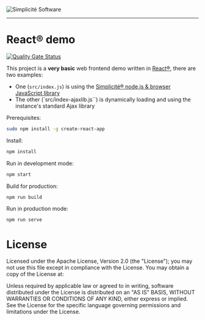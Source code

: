 ![Simplicit&eacute; Software](https://www.simplicite.io/resources/logos/logo250.png)
* * *

React&reg; demo
===============

[![Quality Gate Status](https://sonarcloud.io/api/project_badges/measure?project=simplicitesoftware_react-demo&metric=alert_status)](https://sonarcloud.io/dashboard?id=simplicitesoftware_react-demo)

This project is a **very basic** web frontend demo written in [React&reg;](https://reactjs.org/), there are two examples:

- One (`src/index.js`) is using the [Simplicit&eacute;&reg; node.js &amp; browser JavaScript library](https://github.com/simplicitesoftware/nodejs-api)
- The other (`src/index-ajaxlib.js``) is dynamically loading and using the instance's standard Ajax library

Prerequisites:

```bash
sudo npm install -g create-react-app
```

Install:

```bash
npm install
```

Run in development mode:

```bash
npm start
```

Build for production: 

```bash
npm run build
```

Run in production mode:

```bash
npm run serve
```

License
=======

Licensed under the Apache License, Version 2.0 (the "License");
you may not use this file except in compliance with the License.
You may obtain a copy of the License at:

[](http://www.apache.org/licenses/LICENSE-2.0)

Unless required by applicable law or agreed to in writing, software
distributed under the License is distributed on an "AS IS" BASIS,
WITHOUT WARRANTIES OR CONDITIONS OF ANY KIND, either express or implied.
See the License for the specific language governing permissions and
limitations under the License.
